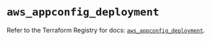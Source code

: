 # `aws_appconfig_deployment`

Refer to the Terraform Registry for docs: [`aws_appconfig_deployment`](https://registry.terraform.io/providers/hashicorp/aws/6.8.0/docs/resources/appconfig_deployment).
